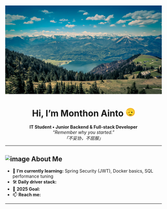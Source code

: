 <p align="center">
  <img src="./assets/headerImg.jpg" alt="header image"/>
</p>

<h1 align="center">Hi, I’m Monthon Ainto <img height="30" src="./assets/512.gif" /></h1>

<p align="center">
  <strong>IT Student • Junior Backend & Full-stack Developer</strong><br/>
  <em>“Remember why you started.”</em><br/>
  <em>「不妥协，不屈服」</em>
</p>

---

## <img width="25" height="25" alt="image" src="https://github.com/user-attachments/assets/b5d13224-39c1-423a-b7f1-ee814d058b54"/> About Me
- 🌱  **I’m currently learning:** Spring Security (JWT), Docker basics, SQL performance tuning
- 🛠   **Daily driver stack:** 
- 🎯  **2025 Goal:** 
- 📫  **Reach me:**
  
---
